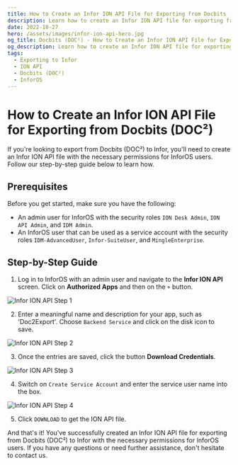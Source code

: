 ```yaml
---
title: How to Create an Infor ION API File for Exporting from Docbits (DOC²)
description: Learn how to create an Infor ION API file for exporting from Docbits (DOC²) to Infor with the necessary permissions for InforOS users. Follow our step-by-step guide now.
date: 2022-10-27
hero: /assets/images/infor-ion-api-hero.jpg
og_title: Docbits (DOC²) - How to Create an Infor ION API File for Exporting
og_description: Learn how to create an Infor ION API file for exporting from Docbits (DOC²) to Infor with the necessary permissions for InforOS users. Follow our step-by-step guide now.
tags:
  - Exporting to Infor
  - ION API
  - Docbits (DOC²)
  - InforOS
---
```


# How to Create an Infor ION API File for Exporting from Docbits (DOC²)

If you're looking to export from Docbits (DOC²) to Infor, you'll need to create an Infor ION API file with the necessary permissions for InforOS users. Follow our step-by-step guide below to learn how.

## Prerequisites

Before you get started, make sure you have the following:

- An admin user for InforOS with the security roles `ION Desk Admin`, `ION API Admin`, and `IDM Admin`.
- An InforOS user that can be used as a service account with the security roles `IDM-AdvancedUser`, `Infor-SuiteUser`, and `MingleEnterprise`.

## Step-by-Step Guide

1. Log in to InforOS with an admin user and navigate to the **Infor ION API** screen. Click on **Authorized Apps** and then on the `+` button.

![Infor ION API Step 1](/assets/images/infor-ion-api-1.png)

2. Enter a meaningful name and description for your app, such as 'Doc2Export'. Choose `Backend Service` and click on the disk icon to save.

![Infor ION API Step 2](/assets/images/infor-ion-api-2.png)

3. Once the entries are saved, click the button **Download Credentials**.

![Infor ION API Step 3](/assets/images/infor-ion-api-3.png)

4. Switch on `Create Service Account` and enter the service user name into the box.

![Infor ION API Step 4](/assets/images/infor-ion-api-4.png)

5. Click `DOWNLOAD` to get the ION API file.

And that's it! You've successfully created an Infor ION API file for exporting from Docbits (DOC²) to Infor with the necessary permissions for InforOS users. If you have any questions or need further assistance, don't hesitate to contact us.

